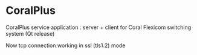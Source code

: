 
# CoralPlus

CoralPlus service application : server + client for Coral Flexicom switching system (Qt release)

Now tcp connection working in ssl (tls1.2) mode
